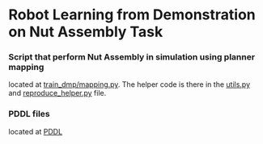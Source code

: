 
# Robot Learning from Demonstration on Nut Assembly Task

### Script that perform Nut Assembly in simulation using planner mapping
located at [train_dmp/mapping.py](https://github.com/Manav-Mistry/Robot_Learning_Nut_Assembly_using_DMPs/blob/master/train_dmp/mapping.py). The helper code is there in the [utils.py](https://github.com/Manav-Mistry/Robot_Learning_Nut_Assembly_using_DMPs/blob/master/train_dmp/utils.py) and [reproduce_helper.py](https://github.com/Manav-Mistry/Robot_Learning_Nut_Assembly_using_DMPs/blob/master/train_dmp/reproduce_helper.py) file. 

### PDDL files
located at [PDDL](https://github.com/Manav-Mistry/Robot_Learning_Nut_Assembly_using_DMPs/tree/master/pddl)
